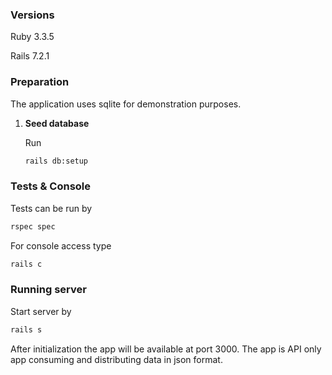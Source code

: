 ### Versions
Ruby 3.3.5

Rails 7.2.1

### Preparation
The application uses sqlite for demonstration purposes.

1. **Seed database**

   Run
   ```sh
   rails db:setup
   ```

### Tests & Console
Tests can be run by
```sh
rspec spec
```

For console access type
```sh
rails c
```

### Running server
Start server by
```sh
rails s
```
After initialization the app will be available at port 3000.
The app is API only app consuming and distributing data in json format.
